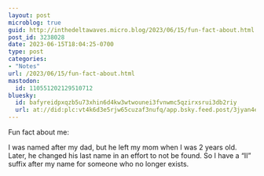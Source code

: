 ```yaml
---
layout: post
microblog: true
guid: http://inthedeltawaves.micro.blog/2023/06/15/fun-fact-about.html
post_id: 3238028
date: 2023-06-15T18:04:25-0700
type: post
categories:
- "Notes"
url: /2023/06/15/fun-fact-about.html
mastodon:
  id: 110551202129510712
bluesky:
  id: bafyreidpxqzb5u73xhin6d4kw3wtwounei3fvnwmc5qzirxsrui3db2riy
  url: at://did:plc:vt4k6d3e5rjw65cuzaf3nufq/app.bsky.feed.post/3jyan4el52l2u
---
```

Fun fact about me: 

I was named after my dad, but he left my mom when I was 2 years old. Later, he changed his last name in an effort to not be found. So I have a “II” suffix after my name for someone who no longer exists.
